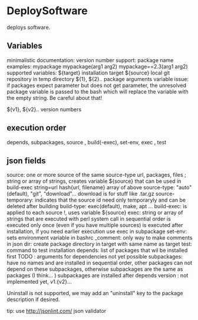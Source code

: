 DeploySoftware
==============


deploys software.


Variables
---------
minimalistic documentation:
 version number support:
 package name examples: mypackage mypackage(arg1 arg2) mypackage==2.3(arg1 arg2)
 supported variables:
${target} installation target
${source} local git repository in temp directory
 ${1}, ${2}.. package arguments
 variable issue: if packages expect parameter but does not get parameter, the unresolved package variable is passed to the bash which will replace the variable with the empty string. Be careful about that!

 ${v1}, ${v2}.. version numbers



execution order
---------------
 depends, subpackages, source , build(-exec), set-env, exec , test


json fields
-----------
source: one or more source of the same source-type
url, packages, files ; string or array of strings, creates variable ${source} that can be used in build-exec
   string=url
   hash{url, filename}
   array of above
source-type: "auto"(default), "git", "download"... download is for stuff like .tar.gz
source-temporary: indicates that the source id need only temporaryly and can be deleted after building
build-type: exec(default), make, apt ...
build-exec: is applied to each source !, uses variable ${source}
exec: string or array of strings that are executed with perl system call in sequential order
  is executed only once (even if you have multiple sources)
  is executed after installation, if you need earlier execution use exec in subpackage
set-env: sets environment variable in bashrc
_comment: only way to make comments in json
dir: create package directory in target with same name as target
test: command to test installation
depends: list of packages that wil be installed first
   TODO : arguments for dependencies not yet possible
subpackages: have no names and are installed in sequential order,
		other packages can not depend on these subpackages,
		otherwise subpackages are the same as packages (I think... )
       subpackages are installed after depends
version : not implemented yet, ${v1}.${v2}...

Uninstall is not supported, we may add an "uninstall" key to the package description if desired.

tip: use http://jsonlint.com/ json validator